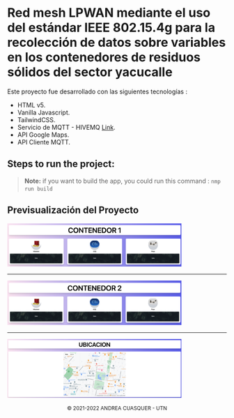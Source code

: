 # Red mesh LPWAN mediante el uso del estándar IEEE 802.15.4g para la recolección de datos sobre variables en los contenedores de residuos sólidos del sector yacucalle

Este proyecto fue desarrollado con las siguientes tecnologías :

- HTML v5.
- Vanilla Javascript.
- TailwindCSS.
- Servicio de MQTT - HIVEMQ [Link](https://www.hivemq.com).
- API Google Maps.
- API Cliente MQTT.

## Steps to run the project:

> **Note:** if you want to build the app, you could run this command : `nmp run build`

## Previsualización del Proyecto

<img src="./imagenes/contenedor1.png" alt="Preview project" width="400" />
<hr>
<img src="./imagenes/contenedor2.png" alt="Preview project" width="400" />
<hr>
<img src="./imagenes/ubicacion.png" alt="Preview project" width="400" />

<p align="center"><sup>© 2021-2022 ANDREA CUASQUER - UTN</sup></p>

